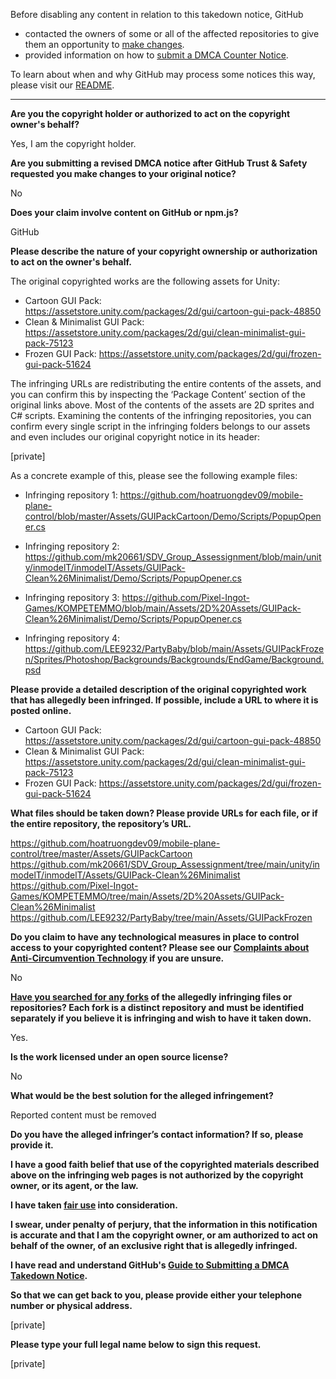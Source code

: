 Before disabling any content in relation to this takedown notice, GitHub
- contacted the owners of some or all of the affected repositories to give them an opportunity to [make changes](https://docs.github.com/en/github/site-policy/dmca-takedown-policy#a-how-does-this-actually-work).
- provided information on how to [submit a DMCA Counter Notice](https://docs.github.com/en/articles/guide-to-submitting-a-dmca-counter-notice).

To learn about when and why GitHub may process some notices this way, please visit our [README](https://github.com/github/dmca/blob/master/README.md#anatomy-of-a-takedown-notice).

---

**Are you the copyright holder or authorized to act on the copyright owner's behalf?**

Yes, I am the copyright holder.

**Are you submitting a revised DMCA notice after GitHub Trust & Safety requested you make changes to your original notice?**

No

**Does your claim involve content on GitHub or npm.js?**

GitHub

**Please describe the nature of your copyright ownership or authorization to act on the owner's behalf.**

The original copyrighted works are the following assets for Unity:

- Cartoon GUI Pack: https://assetstore.unity.com/packages/2d/gui/cartoon-gui-pack-48850  
- Clean & Minimalist GUI Pack: https://assetstore.unity.com/packages/2d/gui/clean-minimalist-gui-pack-75123  
- Frozen GUI Pack: https://assetstore.unity.com/packages/2d/gui/frozen-gui-pack-51624

The infringing URLs are redistributing the entire contents of the assets, and you can confirm this by inspecting the ‘Package Content’ section of the original links above. Most of the contents of the assets are 2D sprites and C# scripts. Examining the contents of the infringing repositories, you can confirm every single script in the infringing folders belongs to our assets and even includes our original copyright notice in its header:

[private]

As a concrete example of this, please see the following example files:

- Infringing repository 1: https://github.com/hoatruongdev09/mobile-plane-control/blob/master/Assets/GUIPackCartoon/Demo/Scripts/PopupOpener.cs

- Infringing repository 2: https://github.com/mk20661/SDV_Group_Assessignment/blob/main/unity/inmodelT/inmodelT/Assets/GUIPack-Clean%26Minimalist/Demo/Scripts/PopupOpener.cs

- Infringing repository 3: https://github.com/Pixel-Ingot-Games/KOMPETEMMO/blob/main/Assets/2D%20Assets/GUIPack-Clean%26Minimalist/Demo/Scripts/PopupOpener.cs

- Infringing repository 4: https://github.com/LEE9232/PartyBaby/blob/main/Assets/GUIPackFrozen/Sprites/Photoshop/Backgrounds/Backgrounds/EndGame/Background.psd

**Please provide a detailed description of the original copyrighted work that has allegedly been infringed. If possible, include a URL to where it is posted online.**

- Cartoon GUI Pack: https://assetstore.unity.com/packages/2d/gui/cartoon-gui-pack-48850  
- Clean & Minimalist GUI Pack: https://assetstore.unity.com/packages/2d/gui/clean-minimalist-gui-pack-75123  
- Frozen GUI Pack: https://assetstore.unity.com/packages/2d/gui/frozen-gui-pack-51624

**What files should be taken down? Please provide URLs for each file, or if the entire repository, the repository’s URL.**

https://github.com/hoatruongdev09/mobile-plane-control/tree/master/Assets/GUIPackCartoon  
https://github.com/mk20661/SDV_Group_Assessignment/tree/main/unity/inmodelT/inmodelT/Assets/GUIPack-Clean%26Minimalist  
https://github.com/Pixel-Ingot-Games/KOMPETEMMO/tree/main/Assets/2D%20Assets/GUIPack-Clean%26Minimalist  
https://github.com/LEE9232/PartyBaby/tree/main/Assets/GUIPackFrozen

**Do you claim to have any technological measures in place to control access to your copyrighted content? Please see our <a href="https://docs.github.com/articles/guide-to-submitting-a-dmca-takedown-notice#complaints-about-anti-circumvention-technology">Complaints about Anti-Circumvention Technology</a> if you are unsure.**

No

**<a href="https://docs.github.com/articles/dmca-takedown-policy#b-what-about-forks-or-whats-a-fork">Have you searched for any forks</a> of the allegedly infringing files or repositories? Each fork is a distinct repository and must be identified separately if you believe it is infringing and wish to have it taken down.**

Yes.

**Is the work licensed under an open source license?**

No

**What would be the best solution for the alleged infringement?**

Reported content must be removed

**Do you have the alleged infringer’s contact information? If so, please provide it.**

**I have a good faith belief that use of the copyrighted materials described above on the infringing web pages is not authorized by the copyright owner, or its agent, or the law.**

**I have taken <a href="https://www.lumendatabase.org/topics/22">fair use</a> into consideration.**

**I swear, under penalty of perjury, that the information in this notification is accurate and that I am the copyright owner, or am authorized to act on behalf of the owner, of an exclusive right that is allegedly infringed.**

**I have read and understand GitHub's <a href="https://docs.github.com/articles/guide-to-submitting-a-dmca-takedown-notice/">Guide to Submitting a DMCA Takedown Notice</a>.**

**So that we can get back to you, please provide either your telephone number or physical address.**

[private]

**Please type your full legal name below to sign this request.**

[private]
